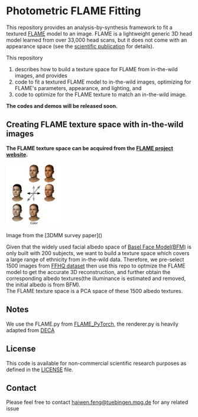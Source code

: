 # Photometric FLAME Fitting

This repository provides an analysis-by-synthesis framework to fit a textured [FLAME](http://flame.is.tue.mpg.de/) model to an image. FLAME is a lightweight generic 3D head model learned from over 33,000 head scans, but it does not come with an appearance space (see the [scientific publication](https://ps.is.tuebingen.mpg.de/uploads_file/attachment/attachment/400/paper.pdf) for details). 

This repository 
1) describes how to build a texture space for FLAME from in-the-wild images, and provides
2) code to fit a textured FLAME model to in-the-wild images, optimizing for FLAME's parameters, appearance, and lighting, and
3) code to optimize for the FLAME texture to match an in-the-wild image. 

**The codes and demos will be released soon.**

## Creating FLAME texture space with in-the-wild images
**The FLAME texture space can be acquired from the [FLAME project website](https://flame.is.tue.mpg.de).**
<p align="left"> 
<img src="flame_texture.png" width="150"/>
</p>
<p align="left">Image from the [3DMM survey paper]() <p align="left">

Given that the widely used facial albedo space of [Basel Face Model(BFM)](https://faces.dmi.unibas.ch/bfm/index.php?nav=1-0&id=basel_face_model) is only built with 200 subjects, we want to build a texture space which covers a large range of ethnicity from in-the-wild data. Therefore, we pre-select 1500 images from [FFHQ dataset](https://github.com/NVlabs/ffhq-dataset) then use this repo to optmize the FLAME model to get the accurate 3D reconstruction, and further obtain the corresponding albedo textures(the illuminance is estimated and removed, the initial albedo is from BFM).\
The FLAME texture space is a PCA space of these 1500 albedo textures.

## Notes
We use the FLAME.py from [FLAME_PyTorch](https://github.com/soubhiksanyal/FLAME_PyTorch), the renderer.py is heavily adapted from [DECA](https://github.com/YadiraF/DECA)


## License
This code is available for non-commercial scientific research purposes as defined in the [LICENSE](https://github.com/YadiraF/DECA/blob/master/LICENSE) file.

## Contact
Please feel free to contact haiwen.feng@tuebingen.mpg.de for any related issue
